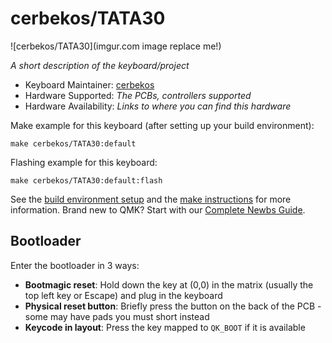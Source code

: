 # cerbekos/TATA30

![cerbekos/TATA30](imgur.com image replace me!)

*A short description of the keyboard/project*

* Keyboard Maintainer: [cerbekos](https://github.com/cerbekos)
* Hardware Supported: *The PCBs, controllers supported*
* Hardware Availability: *Links to where you can find this hardware*

Make example for this keyboard (after setting up your build environment):

    make cerbekos/TATA30:default

Flashing example for this keyboard:

    make cerbekos/TATA30:default:flash

See the [build environment setup](https://docs.qmk.fm/#/getting_started_build_tools) and the [make instructions](https://docs.qmk.fm/#/getting_started_make_guide) for more information. Brand new to QMK? Start with our [Complete Newbs Guide](https://docs.qmk.fm/#/newbs).

## Bootloader

Enter the bootloader in 3 ways:

* **Bootmagic reset**: Hold down the key at (0,0) in the matrix (usually the top left key or Escape) and plug in the keyboard
* **Physical reset button**: Briefly press the button on the back of the PCB - some may have pads you must short instead
* **Keycode in layout**: Press the key mapped to `QK_BOOT` if it is available
